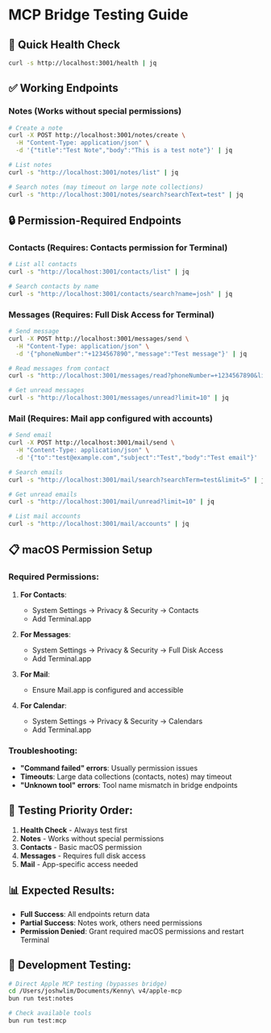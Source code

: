 # MCP Bridge Testing Guide

## 🚀 Quick Health Check
```bash
curl -s http://localhost:3001/health | jq
```

## ✅ Working Endpoints

### Notes (Works without special permissions)
```bash
# Create a note
curl -X POST http://localhost:3001/notes/create \
  -H "Content-Type: application/json" \
  -d '{"title":"Test Note","body":"This is a test note"}' | jq

# List notes
curl -s "http://localhost:3001/notes/list" | jq

# Search notes (may timeout on large note collections)
curl -s "http://localhost:3001/notes/search?searchText=test" | jq
```

## 🔒 Permission-Required Endpoints

### Contacts (Requires: Contacts permission for Terminal)
```bash
# List all contacts
curl -s "http://localhost:3001/contacts/list" | jq

# Search contacts by name
curl -s "http://localhost:3001/contacts/search?name=josh" | jq
```

### Messages (Requires: Full Disk Access for Terminal)
```bash
# Send message
curl -X POST http://localhost:3001/messages/send \
  -H "Content-Type: application/json" \
  -d '{"phoneNumber":"+1234567890","message":"Test message"}' | jq

# Read messages from contact
curl -s "http://localhost:3001/messages/read?phoneNumber=+1234567890&limit=5" | jq

# Get unread messages
curl -s "http://localhost:3001/messages/unread?limit=10" | jq
```

### Mail (Requires: Mail app configured with accounts)
```bash
# Send email
curl -X POST http://localhost:3001/mail/send \
  -H "Content-Type: application/json" \
  -d '{"to":"test@example.com","subject":"Test","body":"Test email"}' | jq

# Search emails
curl -s "http://localhost:3001/mail/search?searchTerm=test&limit=5" | jq

# Get unread emails
curl -s "http://localhost:3001/mail/unread?limit=10" | jq

# List mail accounts
curl -s "http://localhost:3001/mail/accounts" | jq
```

## 📋 macOS Permission Setup

### Required Permissions:

1. **For Contacts**: 
   - System Settings → Privacy & Security → Contacts
   - Add Terminal.app

2. **For Messages**: 
   - System Settings → Privacy & Security → Full Disk Access
   - Add Terminal.app

3. **For Mail**: 
   - Ensure Mail.app is configured and accessible

4. **For Calendar**: 
   - System Settings → Privacy & Security → Calendars
   - Add Terminal.app

### Troubleshooting:

- **"Command failed" errors**: Usually permission issues
- **Timeouts**: Large data collections (contacts, notes) may timeout
- **"Unknown tool" errors**: Tool name mismatch in bridge endpoints

## 🧪 Testing Priority Order:

1. **Health Check** - Always test first
2. **Notes** - Works without special permissions
3. **Contacts** - Basic macOS permission
4. **Messages** - Requires full disk access
5. **Mail** - App-specific access needed

## 📊 Expected Results:

- **Full Success**: All endpoints return data
- **Partial Success**: Notes work, others need permissions
- **Permission Denied**: Grant required macOS permissions and restart Terminal

## 🔧 Development Testing:

```bash
# Direct Apple MCP testing (bypasses bridge)
cd /Users/joshwlim/Documents/Kenny\ v4/apple-mcp
bun run test:notes

# Check available tools
bun run test:mcp
```
